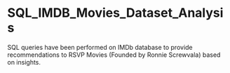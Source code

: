 # SQL_IMDB_Movies_Dataset_Analysis
SQL queries have been performed on IMDb database to provide recommendations to RSVP Movies (Founded by  Ronnie Screwvala) based on insights.
